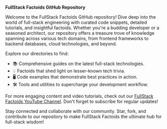 <!--![FullStack Factoids Logo](https://github.com/FullStackFactoids/.github/blob/main/profile/FullStack%20Factoids%20-Youtube%20Banner.png)-->

**FullStack Factoids GitHub Repository**

Welcome to the FullStack Factoids GitHub repository! Dive deep into the world of full-stack engineering with curated code snippets, detailed tutorials, and insightful factoids. Whether you're a budding developer or a seasoned architect, our repository offers a treasure trove of knowledge spanning across various tech domains, from frontend frameworks to backend databases, cloud technologies, and beyond.

Explore our directories to find:
- 📚 Comprehensive guides on the latest full-stack technologies.
- 💡 Factoids that shed light on lesser-known tech trivia.
- 🖥️ Code examples that demonstrate best practices in action.
- 🛠️ Tools and utilities to supercharge your development workflow.

For more engaging content and video tutorials, check out our [FullStack Factoids YouTube Channel](https://www.youtube.com/channel/UC_36JQ6bIxVhMYUuxSkYnfg). Don't forget to subscribe for regular updates!

Stay connected and collaborate with our community. Star, fork, and contribute to our repository to make FullStack Factoids the ultimate hub for full-stack wisdom!
